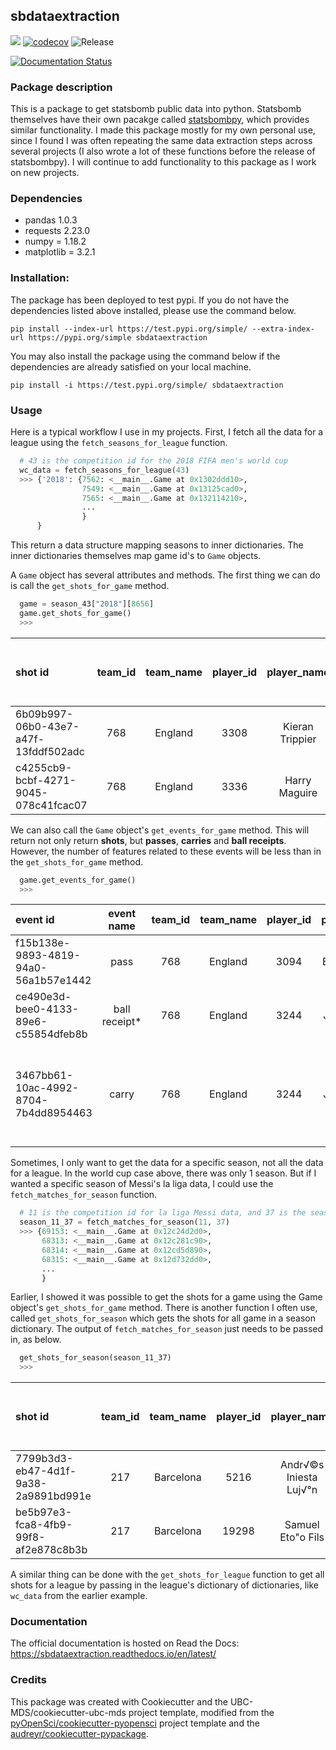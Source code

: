 ## sbdataextraction 

![](https://github.com/RobBlumberg/sbdataextraction/workflows/build/badge.svg) [![codecov](https://codecov.io/gh/RobBlumberg/sbdataextraction/branch/master/graph/badge.svg)](https://codecov.io/gh/RobBlumberg/sbdataextraction) ![Release](https://github.com/RobBlumberg/sbdataextraction/workflows/Release/badge.svg)

[![Documentation Status](https://readthedocs.org/projects/sbdataextraction/badge/?version=latest)](https://sbdataextraction.readthedocs.io/en/latest/?badge=latest)

### Package description

This is a package to get statsbomb public data into python. Statsbomb themselves have their own pacakge called [statsbombpy](https://github.com/statsbomb/statsbombpy), which provides similar functionality. I made this package mostly for my own personal use, since I found I was often repeating the same data extraction steps across several projects (I also wrote a lot of these functions before the release of statsbombpy). I will continue to add functionality to this package as I work on new projects.

### Dependencies

- pandas 1.0.3
- requests 2.23.0
- numpy = 1.18.2
- matplotlib = 3.2.1

### Installation:

The package has been deployed to test pypi. If you do not have the dependencies listed above installed, please use the command below.
```
pip install --index-url https://test.pypi.org/simple/ --extra-index-url https://pypi.org/simple sbdataextraction
```

You may also install the package using the command below if the dependencies are already satisfied on your local machine.
```
pip install -i https://test.pypi.org/simple/ sbdataextraction
```

### Usage

Here is a typical workflow I use in my projects. First, I fetch all the data for a league using the `fetch_seasons_for_league` function.

```python
  # 43 is the competition id for the 2018 FIFA men's world cup
  wc_data = fetch_seasons_for_league(43) 
  >>> {'2018': {7562: <__main__.Game at 0x1302ddd10>,
                7549: <__main__.Game at 0x13125cad0>,
                7565: <__main__.Game at 0x132114210>,
                ...
                }
      }
```
This return a data structure mapping seasons to inner dictionaries. The inner dictionaries themselves map game id's to `Game` objects. 

A `Game` object has several attributes and methods. The first thing we can do is call the `get_shots_for_game` method.
```python
  game = season_43["2018"][8656]
  game.get_shots_for_game()
  >>>
```
|shot id	| team_id	| team_name	| player_id	| player_name	| play pattern |	x start location |	y start location |	duration |	outcome |	technique	| first time |	x gk position |	y gk position |	type of shot |	num opponents within 5 yards |	num opponents between shot and goal|	statsbomb xg |
| :------ |:-------:| :--------:|:---------:|:-----------:|:------------:|:-----------------:|:-----------------:|:---------:|:--------:|:---------:|:----------:|:--------------:|:-------------:|:------------:|:----------------------------:|:-----------------------------------:|--------------:|
|6b09b997-06b0-43e7-a47f-13fddf502adc	|768	|England	|3308	|Kieran Trippier	|From Free Kick	|96|	43|	1.013	|Goal|	Normal	|FALSE|	120	|41	|Free Kick|	0|	3	|0.12567155|
|c4255cb9-bcbf-4271-9045-078c41fcac07	|768	|England	|3336|	Harry Maguire|	From Corner|	111|	37|	1.453	|Off T|	Normal	|FALSE|	120|	41|	Open Play	|4	|2	|0.021540243|

We can also call the `Game` object's `get_events_for_game` method. This will return not only return **shots**, but **passes**, **carries** and **ball receipts**. However, the number of features related to these events will be less than in the `get_shots_for_game` method.
```python
  game.get_events_for_game()
  >>>
```
|event id	|event name	|team_id	|team_name	|player_id	|player_name	|x start location	|y start location	|x end location	|y end location	|statsbomb xg	|related events|
| :------ |:---------:|:-------:|:---------:|:---------:|:-----------:|:---------------:|:---------------:|:-------------:|--------------:|:-----------:|-------------:|
|f15b138e-9893-4819-94a0-56a1b57e1442	|pass	|768	|England	|3094	|Bamidele Alli	|61	|41	|42	|32	|-1	|['ce490e3d-bee0-4133-89e6-c55854dfeb8b']|
|ce490e3d-bee0-4133-89e6-c55854dfeb8b	|ball receipt*|	768	|England	|3244	|John Stones	|42	|32	|-1	|-1	|-1	|['f15b138e-9893-4819-94a0-56a1b57e1442']|
|3467bb61-10ac-4992-8704-7b4dd8954463	|carry	|768	|England	|3244	|John Stones	|42	|32	|43	|32	|-1	|['722cc584-bbb5-4ac7-a8f6-32dc4d2f9117', 'ce490e3d-bee0-4133-89e6-c55854dfeb8b']|

Sometimes, I only want to get the data for a specific season, not all the data for a league. In the world cup case above, there was only 1 season. But if I wanted a specific season of Messi's la liga data, I could use the `fetch_matches_for_season` function.
```python
  # 11 is the competition id for la liga Messi data, and 37 is the season id for 2004/05
  season_11_37 = fetch_matches_for_season(11, 37) 
  >>> {69153: <__main__.Game at 0x12c24d2d0>,
       68313: <__main__.Game at 0x12c281c90>,
       68314: <__main__.Game at 0x12cd5d890>,
       68315: <__main__.Game at 0x12d732dd0>,
       ...
       }
```

Earlier, I showed it was possible to get the shots for a game using the Game object's `get_shots_for_game` method. There is another function I often use, called `get_shots_for_season` which gets the shots for all game in a season dictionary. The output of `fetch_matches_for_season` just needs to be passed in, as below.
```python
  get_shots_for_season(season_11_37)
  >>> 
```
|shot id	|team_id	|team_name	|player_id	|player_name	|play pattern	|x start location	|y start location	|duration	|outcome	|technique	|first time	|x gk position|	y gk position	|type of shot	|num opponents within 5 yards	|num opponents between shot and goal	|statsbomb xg	|game_id|
| :------ |:---------:|:---------:|:---------:|:---------:|:---------:|:---------:|:-------:|:---------:|:---------:|:-----------:|:---------------:|:---------------:|:---------:|:-------------:|--------------:|:-----------:|:--------:|-------------:|
|7799b3d3-eb47-4d1f-9a38-2a9891bd991e|	217|	Barcelona|	5216|	Andr√©s Iniesta Luj√°n	|Regular Play	|112.4	|51.6	|0.542347|	Goal|	Normal|	FALSE|	114.7|	49.4|	Open Play|	2|	0|	0.216037|	69153|
|be5b97e3-fca8-4fb9-99f8-af2e878c8b3b	|217|	Barcelona	|19298	|Samuel Eto"o Fils	|From Counter	|114.4|	59.1|	0.573428	|Saved	|Normal	|FALSE	|119.8	|43.2	|Open Play	|2	|0	|0.019256786	|69153|

A similar thing can be done with the `get_shots_for_league` function to get all shots for a league by passing in the league's dictionary of dictionaries, like `wc_data` from the earlier example.

### Documentation
The official documentation is hosted on Read the Docs: <https://sbdataextraction.readthedocs.io/en/latest/>

### Credits
This package was created with Cookiecutter and the UBC-MDS/cookiecutter-ubc-mds project template, modified from the [pyOpenSci/cookiecutter-pyopensci](https://github.com/pyOpenSci/cookiecutter-pyopensci) project template and the [audreyr/cookiecutter-pypackage](https://github.com/audreyr/cookiecutter-pypackage).
